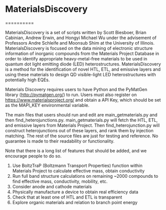 # MaterialsDiscovery
==========

MaterialsDiscovery is a set of scripts written by Scott Biesboer, Brian Cabinian, Andrew Erwin, and Hongyi Michael Wu under the advisement of Professors Andre Schleife and Moonsub Shim at the University of Illinois. MaterialsDiscovery is focused on the data mining of electronic structure information of inorganic compounds from the Materials Project Database in order to identify appropriate heavy-metal-free materials to be used in quantum dot light emitting diode (LED) heterostructures. MaterialsDiscovery is a method for the identification of novel HTL, ETL, and emissive layers and using these materials to design QD visible-light LED heterostructures with potentially high EQEs.

Materials Discovery requires users to have Python and the PyMatGen library (http://pymatgen.org/) to run. Users must also register on https://www.materialsproject.org/ and obtain a API Key, which should be set as the MAPI_KEY environmental variable.

The main files that users should run and edit are main_getmaterials.py and then find_heterojunctions.py. main_getmaterials.py will fetch the HTL, ETL, and emissive layers from Materials Project. Then find_heterojunction.py will construct heterojunctions out of these layers, and rank them by injection matching.
The rest of the source files are just for testing and reference. No guarantee is made to their readability or functionality.

Note that there is a long list of features that should be added, and we encourage people to do so.
1. Use BoltzTraP (Boltzmann Transport Properties) function within Materials Project to calculate effective mass, obtain conductivity
2. Run full band structure calculations on remaining ~2000 compounds to find effective mass, conductivity, mobility, etc.
3. Consider anode and cathode materials
4. Physically manufacture a device to obtain real efficiency data
5. Check that at least one of HTL and ETL is transparent
6. Explore organic materials and relation to branch point energy


